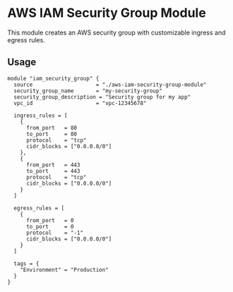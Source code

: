 # AWS IAM Security Group Module

This module creates an AWS security group with customizable ingress and egress rules.

## Usage

```hcl
module "iam_security_group" {
  source                    = "./aws-iam-security-group-module"
  security_group_name       = "my-security-group"
  security_group_description = "Security group for my app"
  vpc_id                    = "vpc-12345678"

  ingress_rules = [
    {
      from_port   = 80
      to_port     = 80
      protocol    = "tcp"
      cidr_blocks = ["0.0.0.0/0"]
    },
    {
      from_port   = 443
      to_port     = 443
      protocol    = "tcp"
      cidr_blocks = ["0.0.0.0/0"]
    }
  ]

  egress_rules = [
    {
      from_port   = 0
      to_port     = 0
      protocol    = "-1"
      cidr_blocks = ["0.0.0.0/0"]
    }
  ]

  tags = {
    "Environment" = "Production"
  }
}
